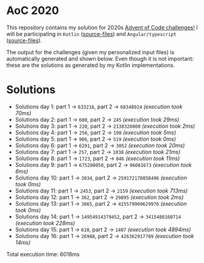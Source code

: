 # AoC 2020

This repository contains my solution for 2020s [Advent of Code challenges!](https://adventofcode.com/2020)
I will be participating in `Kotlin` ([source-files](https://github.com/KristofAchten/AoC2020/tree/master/kotlin/src)) and `Angular/typescript` ([source-files](https://github.com/KristofAchten/AoC2020/tree/master/angular/aoc/src/app)).

The output for the challenges (given my personalized input files) is automatically generated and shown below. Even though it is not important: these are the solutions as generated by my Kotlin implementations.

# Solutions
- Solutions day 1: part 1 -> `633216`, part 2 -> `68348924` *(execution took 70ms)*
- Solutions day 2: part 1 -> `600`, part 2 -> `245` *(execution took 29ms)*
- Solutions day 3: part 1 -> `220`, part 2 -> `2138320800` *(execution took 2ms)*
- Solutions day 4: part 1 -> `256`, part 2 -> `198` *(execution took 5ms)*
- Solutions day 5: part 1 -> `906`, part 2 -> `519` *(execution took 0ms)*
- Solutions day 6: part 1 -> `6291`, part 2 -> `3052` *(execution took 20ms)*
- Solutions day 7: part 1 -> `257`, part 2 -> `1038` *(execution took 21ms)*
- Solutions day 8: part 1 -> `1723`, part 2 -> `846` *(execution took 11ms)*
- Solutions day 9: part 1 -> `675280050`, part 2 -> `96081673` *(execution took 6ms)*
- Solutions day 10: part 1 -> `3034`, part 2 -> `259172170858496` *(execution took 0ms)*
- Solutions day 11: part 1 -> `2453`, part 2 -> `2159` *(execution took 713ms)*
- Solutions day 12: part 1 -> `362`, part 2 -> `29895` *(execution took 2ms)*
- Solutions day 13: part 1 -> `3865`, part 2 -> `415579909629976` *(execution took 0ms)*
- Solutions day 14: part 1 -> `14954914379452`, part 2 -> `3415488160714` *(execution took 228ms)*
- Solutions day 15: part 1 -> `610`, part 2 -> `1407` *(execution took 4894ms)*
- Solutions day 16: part 1 -> `26988`, part 2 -> `426362917709` *(execution took 14ms)*


 Total execution time: 6018ms